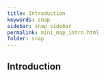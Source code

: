 ```yaml
---
title: Introduction
keywords: snap
sidebar: snap_sidebar
permalink: mini_map_intro.html
folder: snap
---
```


## Introduction

